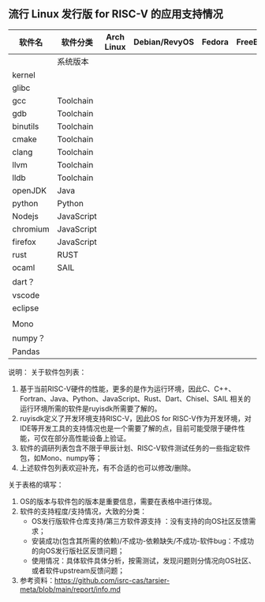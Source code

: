 ## 流行 Linux 发行版 for RISC-V 的应用支持情况

| 软件名   | 软件分类   | Arch Linux | Debian/RevyOS | Fedora | FreeBSD | Gentoo | openAnolis | OpenBSD | openCloudOS | openEuler | openKylin | openSUSE | Ubuntu | Tina-Linux | Android 13 | Armbian | BuildRoot | OpenHarmony | FreeRTOS | RT-Thread | Zephyr | OpenWRT | ThreadX | NuttX | Melis |
| -------- | ---------- | ---------- | ------------- | ------ | ------- | ------ | ---------- | ------- | ----------- | --------- | --------- | -------- | ------ | ---------- | ---------- | ------- | --------- | ----------- | -------- | --------- | ------ | ------- | ------- | ----- | ----- |
|          | 系统版本   |            |               |        |         |        |            |         |             |           |           |          |        |            |            |         |           |             |          |           |        |         |         |       |       |
| kernel   |            |            |               |        |         |        |            |         |             |           |           |          |        |            |            |         |           |             |          |           |        |         |         |       |       |
| glibc    |            |            |               |        |         |        |            |         |             |           |           |          |        |            |            |         |           |             |          |           |        |         |         |       |       |
| gcc      | Toolchain  |            |               |        |         |        |            |         |             |           |           |          |        |            |            |         |           |             |          |           |        |         |         |       |       |
| gdb      | Toolchain  |            |               |        |         |        |            |         |             |           |           |          |        |            |            |         |           |             |          |           |        |         |         |       |       |
| binutils | Toolchain  |            |               |        |         |        |            |         |             |           |           |          |        |            |            |         |           |             |          |           |        |         |         |       |       |
| cmake    | Toolchain  |            |               |        |         |        |            |         |             |           |           |          |        |            |            |         |           |             |          |           |        |         |         |       |       |
| clang    | Toolchain  |            |               |        |         |        |            |         |             |           |           |          |        |            |            |         |           |             |          |           |        |         |         |       |       |
| llvm     | Toolchain  |            |               |        |         |        |            |         |             |           |           |          |        |            |            |         |           |             |          |           |        |         |         |       |       |
| lldb     | Toolchain  |            |               |        |         |        |            |         |             |           |           |          |        |            |            |         |           |             |          |           |        |         |         |       |       |
| openJDK  | Java       |            |               |        |         |        |            |         |             |           |           |          |        |            |            |         |           |             |          |           |        |         |         |       |       |
| python   | Python     |            |               |        |         |        |            |         |             |           |           |          |        |            |            |         |           |             |          |           |        |         |         |       |       |
| Nodejs   | JavaScript |            |               |        |         |        |            |         |             |           |           |          |        |            |            |         |           |             |          |           |        |         |         |       |       |
| chromium | JavaScript |            |               |        |         |        |            |         |             |           |           |          |        |            |            |         |           |             |          |           |        |         |         |       |       |
| firefox  | JavaScript |            |               |        |         |        |            |         |             |           |           |          |        |            |            |         |           |             |          |           |        |         |         |       |       |
| rust     | RUST       |            |               |        |         |        |            |         |             |           |           |          |        |            |            |         |           |             |          |           |        |         |         |       |       |
| ocaml    | SAIL       |            |               |        |         |        |            |         |             |           |           |          |        |            |            |         |           |             |          |           |        |         |         |       |       |
| dart？   |            |            |               |        |         |        |            |         |             |           |           |          |        |            |            |         |           |             |          |           |        |         |         |       |       |
| vscode   |            |            |               |        |         |        |            |         |             |           |           |          |        |            |            |         |           |             |          |           |        |         |         |       |       |
| eclipse  |            |            |               |        |         |        |            |         |             |           |           |          |        |            |            |         |           |             |          |           |        |         |         |       |       |
|          |            |            |               |        |         |        |            |         |             |           |           |          |        |            |            |         |           |             |          |           |        |         |         |       |       |
| Mono     |            |            |               |        |         |        |            |         |             |           |           |          |        |            |            |         |           |             |          |           |        |         |         |       |       |
| numpy？  |            |            |               |        |         |        |            |         |             |           |           |          |        |            |            |         |           |             |          |           |        |         |         |       |       |
| Pandas   |            |            |               |        |         |        |            |         |             |           |           |          |        |            |            |         |           |             |          |           |        |         |         |       |       |



说明：
关于软件包列表：

1. 基于当前RISC-V硬件的性能，更多的是作为运行环境，因此C、C++、Fortran、Java、Python、JavaScript、Rust、Dart、Chisel、SAIL 相关的运行环境所需的软件是ruyisdk所需要了解的。
2. ruyisdk定义了开发环境支持RISC-V，因此OS for RISC-V作为开发环境，对IDE等开发工具的支持情况也是一个需要了解的点，目前可能受限于硬件性能，可仅在部分高性能设备上验证。
3. 软件的调研列表包含不限于甲辰计划、RISC-V软件测试任务的一些指定软件包，如Mono、numpy等；
4. 上述软件包列表欢迎补充，有不合适的也可以修改/删除。

关于表格的填写：

1. OS的版本与软件包的版本是重要信息，需要在表格中进行体现。
2. 软件的支持程度/支持情况，大致的分类：
   - OS发行版软件仓库支持/第三方软件源支持 ：没有支持的向OS社区反馈需求；
   - 安装成功(包含其所需的依赖)/不成功-依赖缺失/不成功-软件bug：不成功的向OS发行版社区反馈问题；
   - 使用情况：具体软件具体分析，按需测试，发现问题则分情况向OS社区、或者软件upstream反馈问题；
3. 参考资料：https://github.com/isrc-cas/tarsier-meta/blob/main/report/info.md
